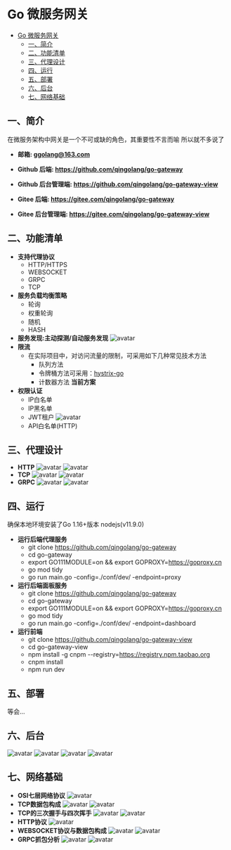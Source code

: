 # Go 微服务网关

- [Go 微服务网关](#go-微服务网关)
  - [一、简介](#一简介)
  - [二、功能清单](#二功能清单)
  - [三、代理设计](#三代理设计)
  - [四、运行](#四运行)
  - [五、部署](#五部署)
  - [六、后台](#六后台)
  - [七、网络基础](#七网络基础)

## 一、简介
在微服务架构中网关是一个不可或缺的角色，其重要性不言而喻 所以就不多说了
- **邮箱: ggolang@163.com**

- **Github 后端: https://github.com/qingolang/go-gateway**
- **Github 后台管理端: https://github.com/qingolang/go-gateway-view**
- **Gitee 后端: https://gitee.com/qingolang/go-gateway**
- **Gitee 后台管理端: https://gitee.com/qingolang/go-gateway-view**

## 二、功能清单
  - **支持代理协议**
    - HTTP/HTTPS
    - WEBSOCKET
    - GRPC
    - TCP
  - **服务负载均衡策略**
    - 轮询
    - 权重轮询
    - 随机
    - HASH
  - **服务发现:主动探测/自动服务发现**
  ![avatar](./readme_static/net/Servicediscovery.png)
  - **限流**
    - 在实际项目中，对访问流量的限制，可采用如下几种常见技术方法
      - 队列方法
      - 令牌桶方法可采用：[hystrix-go](https://github.com/afex/hystrix-go)
      - 计数器方法 **当前方案**
  - **权限认证**
    - IP白名单
    - IP黑名单
    - JWT租户
    ![avatar](./readme_static/net/jwt.png)
    - API白名单(HTTP)
  
## 三、代理设计
  - **HTTP**
  ![avatar](./readme_static/net/httpproxy1.png)
  ![avatar](./readme_static/net/httpproxy2.png)
  - **TCP**
  ![avatar](./readme_static/net/tcpproxy1.png)
  ![avatar](./readme_static/net/tcpproxy2.png)
  - **GRPC**
  ![avatar](./readme_static/net/grpcproxy1.png)
  ![avatar](./readme_static/net/grpcproxy2.png)

## 四、运行
  
  确保本地环境安装了Go 1.16+版本 nodejs(v11.9.0)

  - **运行后端代理服务**
    - git clone https://github.com/qingolang/go-gateway
    - cd go-gateway
    - export GO111MODULE=on && export GOPROXY=https://goproxy.cn
    - go mod tidy
    - go run main.go -config=./conf/dev/ -endpoint=proxy
  - **运行后端面板服务**
    - git clone https://github.com/qingolang/go-gateway
    - cd go-gateway
    - export GO111MODULE=on && export GOPROXY=https://goproxy.cn
    - go mod tidy
    - go run main.go -config=./conf/dev/ -endpoint=dashboard
  - **运行前端**
    - git clone https://github.com/qingolang/go-gateway-view
    - cd go-gateway-view
    - npm install -g cnpm --registry=https://registry.npm.taobao.org
    - cnpm install
    - npm run dev 

## 五、部署

等会...

## 六、后台

![avatar](./readme_static/dashboard1.png)
![avatar](./readme_static/dashboard2.png)
![avatar](./readme_static/dashboard3.png)
![avatar](./readme_static/dashboard4.png)

## 七、网络基础
  - **OSI七层网络协议**
  ![avatar](./readme_static/net/osi.png)
  - **TCP数据包构成**
  ![avatar](./readme_static/net/tcppackage.png)
  ![avatar](./readme_static/net/tcppackage2.png)
  - **TCP的三次握手与四次挥手**
  ![avatar](./readme_static/net/tcp3.png)
  ![avatar](./readme_static/net/tcp4.png)
  - **HTTP协议**
  ![avatar](./readme_static/net/http.png)
  - **WEBSOCKET协议与数据包构成**
  ![avatar](./readme_static/net/websocket.png)
  ![avatar](./readme_static/net/websocketpackage.png)
  - **GRPC抓包分析**
  ![avatar](./readme_static/net/grpcrequest.png)
  ![avatar](./readme_static/net/grpcrespones.png)